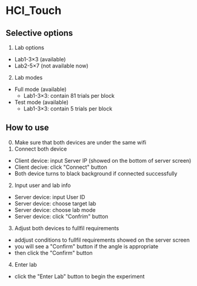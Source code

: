 # HCI_Touch

## Selective options
1. Lab options
- Lab1-3×3 (available)
- Lab2-5×7 (not available now)
2. Lab modes
- Full mode (available)
  - Lab1-3×3: contain 81 trials per block
- Test mode (available)
  - Lab1-3×3: contain 5 trials per block

## How to use

0. Make sure that both devices are under the same wifi
1. Connect both device
- Client device: input Server IP (showed on the bottom of server screen)
- Client decive: click "Connect" button
- Both device turns to black background if connected successfully
2. Input user and lab info
- Server device: input User ID
- Server device: choose target lab
- Server device: choose lab mode
- Server device: click "Confrim" button
3. Adjust both devices to fullfil requirements
- addjust conditions to fullfil requirements showed on the server screen
- you will see a "Confirm" button if the angle is appropriate
- then click the "Confirm" button
4. Enter lab
- click the "Enter Lab" button to begin the experiment
